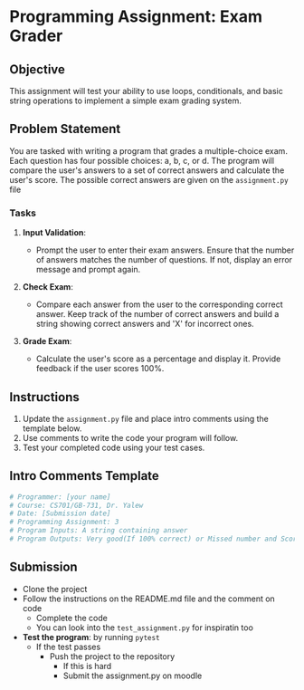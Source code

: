 # Programming Assignment: Exam Grader

## Objective

This assignment will test your ability to use loops, conditionals, and basic string operations to implement a simple exam grading system.

## Problem Statement

You are tasked with writing a program that grades a multiple-choice exam. Each question has four possible choices: a, b, c, or d. The program will compare the user's answers to a set of correct answers and calculate the user's score. The possible correct answers are given on the `assignment.py` file

### Tasks

1. **Input Validation**:

   - Prompt the user to enter their exam answers. Ensure that the number of answers matches the number of questions. If not, display an error message and prompt again.

2. **Check Exam**:

   - Compare each answer from the user to the corresponding correct answer. Keep track of the number of correct answers and build a string showing correct answers and 'X' for incorrect ones.

3. **Grade Exam**:
   - Calculate the user's score as a percentage and display it. Provide feedback if the user scores 100%.

## Instructions

1. Update the `assignment.py` file and place intro comments using the template below.
2. Use comments to write the code your program will follow.
3. Test your completed code using your test cases.

## Intro Comments Template

```python
# Programmer: [your name]
# Course: CS701/GB-731, Dr. Yalew
# Date: [Submission date]
# Programming Assignment: 3
# Program Inputs: A string containing answer
# Program Outputs: Very good(If 100% correct) or Missed number and Score Presentage
```

## Submission

- Clone the project
- Follow the instructions on the README.md file and the comment on code
  - Complete the code
  - You can look into the `test_assignment.py` for inspiratin too
- **Test the program**: by running `pytest`
  - If the test passes
    - Push the project to the repository
      - If this is hard
      - Submit the assignment.py on moodle
